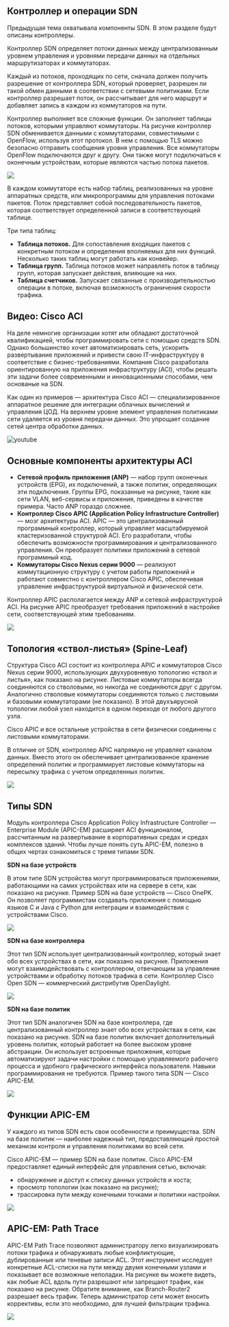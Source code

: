 <!-- 13.5.1 -->
## Контроллер и операции SDN

Предыдущая тема охватывала компоненты SDN. В этом разделе будут описаны контроллеры.

Контроллер SDN определяет потоки данных между централизованным уровнем управления и уровнями передачи данных на отдельных маршрутизаторах и коммутаторах.

Каждый из потоков, проходящих по сети, сначала должен получить разрешение от контроллера SDN, который проверяет, разрешен ли такой обмен данными в соответствии с сетевыми политиками. Если контроллер разрешает поток, он рассчитывает для него маршрут и добавляет запись в каждом из коммутаторов на пути.

Контроллер выполняет все сложные функции. Он заполняет таблицы потоков, которыми управляют коммутаторы. На рисунке контроллер SDN обменивается данными с коммутаторами, совместимыми с OpenFlow, используя этот протокол. В нем с помощью TLS можно безопасно отправить сообщения уровня управления. Все коммутаторы OpenFlow подключаются друг к другу. Они также могут подключаться к оконечным устройствам, которые являются частью потока пакетов.

![](./assets/13.5.1.svg)
<!-- /courses/ensa-dl/ae8eb398-34fd-11eb-ba19-f1886492e0e4/aeb686e2-34fd-11eb-ba19-f1886492e0e4/assets/c71a27d0-1c46-11ea-af56-e368b99e9723.svg -->

<!--
На рисунке контроллер SDN взаимодействует с поддерживающими OpenFlow коммутаторами. У них есть таблицы счетчиков, групп и потоков, которые реализованы в аппаратном обеспечении. У коммутаторов OpenFlow также есть защищенный канал, реализованный программным обеспечением. Контроллер SDN связывается с двумя из них по протоколу OpenFlow по защищенному каналу TLS. Переключатели подключены к трем конечным устройствам.
-->

В каждом коммутаторе есть набор таблиц, реализованных на уровне аппаратных средств, или микропрограммы для управления потоками пакетов. Поток представляет собой последовательность пакетов, которая соответствует определенной записи в соответствующей таблице.

Три типа таблиц:

* **Таблица потоков.**  Для сопоставления входящих пакетов с конкретным потоком и определения вполняемых для них функций. Несколько таких таблиц могут работать как конвейер.
* **Таблица групп.**  Таблица потоков может направлять поток в таблицу групп, которая запускает действия, влияющие на них.
* **Таблица счетчиков.**  Запускает связанные с производительностью операции в потоке, включая возможность ограничения скорости трафика.

<!-- 13.5.2 -->
## Видео: Cisco ACI

На деле немногие организации хотят или обладают достаточной квалификацией, чтобы программировать сети с помощью средств SDN. Однако большинство хочет автоматизировать сеть, ускорить развертывание приложений и привести свою IT-инфраструктуру в соответствие с бизнес-требованиями. Компания Cisco разработала ориентированную на приложения инфраструктуру (ACI), чтобы решать эти задачи более современными и инновационными способами, чем основаные на SDN.

Как один из примеров — архитектура Cisco ACI — специализированное аппаратное решение для интеграции облачных вычислений и управления ЦОД. На верхнем уровне элемент управления политиками сети удаляется из уровня передачи данных. Это упрощает создание сетей центра обработки данных.

![youtube](https://www.youtube.com/watch?v=UlQEjsoNIGM)

<!-- 13.5.3 -->
## Основные компоненты архитектуры ACI

* **Сетевой профиль приложения (ANP)**  — набор групп оконечных устройств (EPG), их подключений, а также политик, определяющих эти подключения. Группы EPG, показанные на рисунке, такие как сети VLAN, веб-сервисы и приложения, приведены в качестве примера. Часто ANP гораздо сложнее.
* **Контроллер Cisco APIC (Application Policy Infrastructure Controller)**  — мозг архитектуры ACI. APIC — это централизованный программный контроллер, который управляет масштабируемой кластеризованной структурой ACI. Его разработали, чтобы обеспечить возможности программирования и централизованного управления. Он преобразует политики приложений в сетевой программный код.
* **Коммутаторы Cisco Nexus серии 9000**  — реализуют коммутационную структуру с учетом работы приложений и работают совместно с контроллером Cisco APIC, обеспечивая управление инфраструктурой виртуальной и физической сети.

Контроллер APIC располагается между ANP и сетевой инфраструктурой ACI. На рисунке APIC преобразует требования приложений в настройке сети, соответствующей этим требованиям.

![](./assets/13.5.3.svg)
<!-- /courses/ensa-dl/ae8eb398-34fd-11eb-ba19-f1886492e0e4/aeb686e2-34fd-11eb-ba19-f1886492e0e4/assets/c71b3943-1c46-11ea-af56-e368b99e9723.svg -->

<!--
APIC преобразует требования приложений в настройке сети, соответствующей этим требованиям. Вверху находится профиль сети приложений, который состоит из контракта клиента или арендатора, VLAN, VMWare, веб-служб, приложений и базы данных. Ниже него находится APIC, а еще ниже — четыре коммутатора Cisco Nexus 9000 с избыточными связями с четырьмя другими коммутаторами.
-->

<!-- 13.5.4 -->
## Топология «ствол-листья» (Spine-Leaf)

Структура Cisco ACI состоит из контроллера APIC и коммутаторов Cisco Nexus серии 9000, использующих двухуровневую топологию «ствол и листья», как показано на рисунке. Листовые коммутаторы всегда соединяются со стволовыми, но никогда не соединяются друг с другом. Аналогично стволовые коммутаторы соединяются только с листовыми и базовыми коммутаторами (не показано). В этой двухъярусной топологии любой узел находится в одном переходе от любого другого узла.

Cisco APIC и все остальные устройства в сети физически соединены с листовыми коммутаторами.

В отличие от SDN, контроллер APIC напрямую не управляет каналом данных. Вместо этого он обеспечивает централизованное хранение определений политик и программирует листовые коммутаторы на пересылку трафика с учетом определенных политик.

![](./assets/13.5.4.svg)
<!-- /courses/ensa-dl/ae8eb398-34fd-11eb-ba19-f1886492e0e4/aeb686e2-34fd-11eb-ba19-f1886492e0e4/assets/c71bae72-1c46-11ea-af56-e368b99e9723.svg -->

<!--
На рисунке показана двухуровневая топология «ствол-листья». В верхней части находится Spine (ствол) с двумя коммутаторами Cisco Nexus 9500. У них избыточные соединения с листом, состоящим из четырех коммутаторов Cisco Nexus 9300. Они в свою очередь имеют избыточные связи с APIC и всеми другими сетевыми устройствами. 
-->

<!-- 13.5.5 -->
## Типы SDN

Модуль контроллера Cisco Application Policy Infrastructure Controller — Enterprise Module (APIC-EM) расширяет ACI функционалом, рассчитанным на развертывание в корпоративных средах и средах комплексов зданий. Чтобы лучше понять суть APIC-EM, полезно в общих чертах ознакомиться с тремя типами SDN.

**SDN на базе устройств**

В этом типе SDN устройства могут программироваться приложениями, работающими на самих устройствах или на сервере в сети, как показано на рисунке. Пример SDN на базе устройств — Cisco OnePK. Он позволяет программистам создавать приложения с помощью языков C и Java с Python для интеграции и взаимодействия с устройствами Cisco.

![](./assets/13.5.5-1.svg)
<!-- /courses/ensa-dl/ae8eb398-34fd-11eb-ba19-f1886492e0e4/aeb686e2-34fd-11eb-ba19-f1886492e0e4/assets/c71c4ab2-1c46-11ea-af56-e368b99e9723.svg -->

<!--
На рисунке приведен пример устройства SDN. В верхней части фигуры находится квадрат с надписью «Приложение» с тремя строками вниз до отдельных плоскостей данных. Cisco OnePK используется в качестве приложения и между приложением и плоскостями данных OpenFlow.
-->

**SDN на базе контроллера**

Этот тип SDN использует централизованный контроллер, который знает обо всех устройствах в сети, как показано на рисунке. Приложения могут взаимодействовать с контроллером, отвечающим за управление устройствами и обработку потоков трафика в сети. Контроллер Cisco Open SDN — коммерческий дистрибутив OpenDaylight.

![](./assets/13.5.5-2.svg)
<!-- /courses/ensa-dl/ae8eb398-34fd-11eb-ba19-f1886492e0e4/aeb686e2-34fd-11eb-ba19-f1886492e0e4/assets/c71cbfe3-1c46-11ea-af56-e368b99e9723.svg -->

<!--
На рисунке приведен пример SDN на основе контроллера. В верхней части рисунка находится квадрат с надписью «Приложение» с контроллером SDN под ним. У контроллера три линии до отдельных плоскостей данных. OpenDaylight используется в качестве контроллера SDN и между ним и плоскостями данных OpenFlow.
-->

**SDN на базе политик**

Этот тип SDN аналогичен SDN на базе контроллера, где централизованный контроллер знает обо всех устройствах в сети, как показано на рисунке. SDN на базе политик включает дополнительный уровень политик, который работает на более высоком уровне абстракции. Он использует встроенные приложения, которые автоматизируют задачи настройки с помощью управляемого рабочего процесса и удобного графического интерфейса пользователя. Навыки программирования не требуются. Пример такого типа SDN — Cisco APIC-EM.

![](./assets/13.5.5-3.svg)
<!-- /courses/ensa-dl/ae8eb398-34fd-11eb-ba19-f1886492e0e4/aeb686e2-34fd-11eb-ba19-f1886492e0e4/assets/c71d8330-1c46-11ea-af56-e368b99e9723.svg -->

<!--
На рисунке приведен пример SDN на основе политики. В верхней части рисунка находится квадрат с надписью «Приложение» с политикой между ним и контроллером SDN. От контроллера идут три линии до отдельных плоскостей данных. APIC-EM используется в качестве SDN и между контроллером и уровнями передачи данных OpenFlow.
-->

<!-- 13.5.6 -->
## Функции APIC-EM

У каждого из типов SDN есть свои особенности и преимущества. SDN на базе политик — наиболее надежный тип, предоставляющий простой механизм контроля и управления политиками во всей сети.

Cisco APIC-EM — пример SDN на базе политик. Cisco APIC-EM предоставляет единый интерфейс для управления сетью, включая:

* обнаружение и доступ к списку данных устройств и хоста;
* просмотр топологии (как показано на рисунке);
* трассировка пути между конечными точками и политики настройки.

![](./assets/13.5.6.jpg)

<!--
На рисунке показана вкладка топологии на Cisco APIC-EM. Она начинается с облачного узла вверху. У облака ссылки на три маршрутизатора. Первый подключен к коммутаторам в сети кампуса. Она состоит из трех коммутаторов и узлов, соединенных с точкой доступа, подключенной к третьему коммутатору. К точке доступа подключено беспроводное устройство. Хост также подключен к третьему коммутатору. Второй роутер подключен к коммутатору. Третий подключен к коммутатору доступа филиала. Коммутатор подключен к хосту.
-->

<!-- 13.5.7 -->
## APIC-EM: Path Trace

APIC-EM Path Trace позволяют администратору легко визуализировать потоки трафика и обнаруживать любые конфликтующие, дублированные или теневые записи ACL. Этот инструмент исследует конкретные ACL-списки на пути между двумя конечными узлами и показывает все возможные неполадки. На рисунке вы можете видеть, как любые ACL вдоль пути разрешают или запрещают трафик, как показано на рисунке. Обратите внимание, как Branch-Router2 разрешает весь трафик. Теперь администратор сети может вносить коррективы, если это необходимо, для лучшей фильтрации трафика.

![](./assets/13.5.7.png)

<!--
На рисунке показан инструмент трассировки пути APIC-EM и места, где ACL разрешают или запрещают трафик. Он показывает топологию трассировки и информацию об этих устройствах, такую как имя хоста, входящие и исходящие интерфейсы и VLAN. В примере топология начинается с источника, хост-устройство со стрелкой, помеченной переключателем, указывает от источника к коммутатору доступа к филиалу. Коммутатор имеет стрелку, помеченную как переключение между ним и маршрутизатором филиала. Маршрутизатор филиала имеет стрелку с надписью OSPF между ним и облаком. Стрелка Netflow указывает от облака к маршрутизатору кампуса. От него идет стрелка с надписью ECMP до коммутатора ядра кампуса. От основного коммутатора идет стрелка до распределительного коммутатора кампуса, обозначенного OSPF. От коммутатора-распределителя идет стрелка с надписью Inter VLAN routing до коммутатора доступа. От него идет стрелка до хоста назначения, помеченная как Switch.-->

<!-- 13.5.8 -->
<!-- quiz -->

